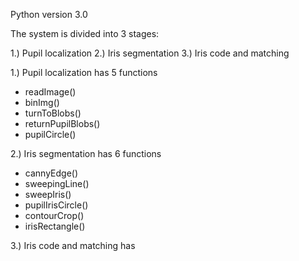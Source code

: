 Python version 3.0

The system is divided into 3 stages:

1.) Pupil localization
2.) Iris segmentation
3.) Iris code and matching


1.) Pupil localization has 5 functions

- readImage()
- binImg()
- turnToBlobs()
- returnPupilBlobs()
- pupilCircle()


2.) Iris segmentation has 6 functions

- cannyEdge()
- sweepingLine()
- sweepIris()
- pupilIrisCircle()
- contourCrop()
- irisRectangle()


3.) Iris code and matching has

